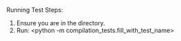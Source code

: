 
Running Test Steps: 

1. Ensure you are in the <software/> directory. 
2. Run: <python -m compilation_tests.fill_with_test_name> 

